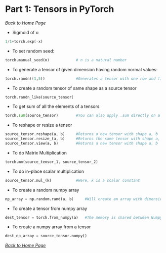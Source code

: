 # Part 1: Tensors in PyTorch

*[Back to Home Page](https://github.com/vishalrangras/secure_ai_notes)*
	
* Sigmoid of x: 
```python
1/1+torch.exp(-x)
```
* To set random seed: 
```python
torch.manual_seed(n)			# n is a natural number
```
* To generate a tensor of given dimension having random normal values: 
```python
torch.randn((1,5))				#Generates a tensor with one row and five columns
```
* To create a random tensor of same shape as a source tensor
```python
torch.randn_like(source_tensor)
```
* To get sum of all the elements of a tensors
```python
torch.sum(source_tensor)		#You can also apply .sum directly on a tensor.
```
* To reshape or resize a tensor
```python
source_tensor.reshape(a, b)		#Returns a new tensor with shape a, b
source_tensor.resize_(a, b) 	#Returns the same tensor with shape a, b. In-place operation.
source_tensor.view(a, b)		#Returns a new tensor with shape a, b
```
* To do Matrix Multiplication
```python
torch.mm(source_tensor_1, source_tensor_2)
```
* To do in-place scalar multiplication
```python
source_tensor.mul_(k)			#Here, k is a scalar constant
```
* To create a random numpy array
```python
np_array = np.random.rand(a, b)		#Will create an array with dimensions of a, b with random values
```
* To create a tensor from numpy array
```python
dest_tensor = torch.from_numpy(a)	#The memory is shared between Numpy Array and Tensor, hence they are the same objects, only different representations.
```
* To create a numpy array from a tensor
```python
dest_np_array = source_tensor.numpy()
```

*[Back to Home Page](https://github.com/vishalrangras/secure_ai_notes)*